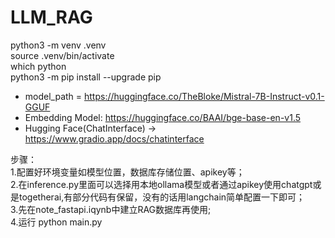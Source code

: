 # LLM_RAG

python3 -m venv .venv  
source .venv/bin/activate  
which python  
python3 -m pip install --upgrade pip  

- model_path = https://huggingface.co/TheBloke/Mistral-7B-Instruct-v0.1-GGUF
- Embedding Model: https://huggingface.co/BAAI/bge-base-en-v1.5
- Hugging Face(ChatInterface) -> https://www.gradio.app/docs/chatinterface

步骤：  
1.配置好环境变量如模型位置，数据库存储位置、apikey等；  
2.在inference.py里面可以选择用本地ollama模型或者通过apikey使用chatgpt或是togetherai,有部分代码有保留，没有的话用langchain简单配置一下即可；    
3.先在note_fastapi.iqynb中建立RAG数据库再使用;  
4.运行 python main.py


